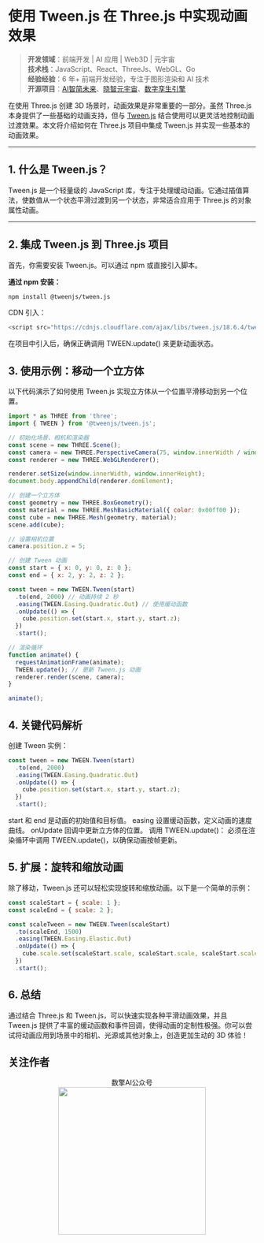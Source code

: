 # 使用 Tween.js 在 Three.js 中实现动画效果


> **开发领域**：前端开发 | AI 应用 | Web3D | 元宇宙  
> **技术栈**：JavaScript、React、ThreeJs、WebGL、Go  
> **经验经验**：6 年+ 前端开发经验，专注于图形渲染和 AI 技术  
> **开源项目**：[AI智简未来](https://aint.top)、[晓智元宇宙](https://xiaozhi.shop/)、[数字孪生引擎](https://www.shuqin.cc/)  


在使用 Three.js 创建 3D 场景时，动画效果是非常重要的一部分。虽然 Three.js 本身提供了一些基础的动画支持，但与 [Tween.js](https://github.com/tweenjs/tween.js) 结合使用可以更灵活地控制动画过渡效果。本文将介绍如何在 Three.js 项目中集成 Tween.js 并实现一些基本的动画效果。

---

## 1. 什么是 Tween.js？
Tween.js 是一个轻量级的 JavaScript 库，专注于处理缓动动画。它通过插值算法，使数值从一个状态平滑过渡到另一个状态，非常适合应用于 Three.js 的对象属性动画。

---

## 2. 集成 Tween.js 到 Three.js 项目
首先，你需要安装 Tween.js。可以通过 npm 或直接引入脚本。

**通过 npm 安装：**
```bash
npm install @tweenjs/tween.js
```

CDN 引入：

```js
<script src="https://cdnjs.cloudflare.com/ajax/libs/tween.js/18.6.4/tween.umd.js"></script>
```
在项目中引入后，确保正确调用 TWEEN.update() 来更新动画状态。

## 3. 使用示例：移动一个立方体
以下代码演示了如何使用 Tween.js 实现立方体从一个位置平滑移动到另一个位置。

```javascript
import * as THREE from 'three';
import { TWEEN } from '@tweenjs/tween.js';

// 初始化场景、相机和渲染器
const scene = new THREE.Scene();
const camera = new THREE.PerspectiveCamera(75, window.innerWidth / window.innerHeight, 0.1, 1000);
const renderer = new THREE.WebGLRenderer();

renderer.setSize(window.innerWidth, window.innerHeight);
document.body.appendChild(renderer.domElement);

// 创建一个立方体
const geometry = new THREE.BoxGeometry();
const material = new THREE.MeshBasicMaterial({ color: 0x00ff00 });
const cube = new THREE.Mesh(geometry, material);
scene.add(cube);

// 设置相机位置
camera.position.z = 5;

// 创建 Tween 动画
const start = { x: 0, y: 0, z: 0 };
const end = { x: 2, y: 2, z: 2 };

const tween = new TWEEN.Tween(start)
  .to(end, 2000) // 动画持续 2 秒
  .easing(TWEEN.Easing.Quadratic.Out) // 使用缓动函数
  .onUpdate(() => {
    cube.position.set(start.x, start.y, start.z);
  })
  .start();

// 渲染循环
function animate() {
  requestAnimationFrame(animate);
  TWEEN.update(); // 更新 Tween.js 动画
  renderer.render(scene, camera);
}

animate();
```
## 4. 关键代码解析
创建 Tween 实例：

```javascript
const tween = new TWEEN.Tween(start)
  .to(end, 2000)
  .easing(TWEEN.Easing.Quadratic.Out)
  .onUpdate(() => {
    cube.position.set(start.x, start.y, start.z);
  })
  .start();
```
start 和 end 是动画的初始值和目标值。
easing 设置缓动函数，定义动画的速度曲线。
onUpdate 回调中更新立方体的位置。
调用 TWEEN.update()： 必须在渲染循环中调用 TWEEN.update()，以确保动画按帧更新。

## 5. 扩展：旋转和缩放动画
除了移动，Tween.js 还可以轻松实现旋转和缩放动画。以下是一个简单的示例：

```javascript
const scaleStart = { scale: 1 };
const scaleEnd = { scale: 2 };

const scaleTween = new TWEEN.Tween(scaleStart)
  .to(scaleEnd, 1500)
  .easing(TWEEN.Easing.Elastic.Out)
  .onUpdate(() => {
    cube.scale.set(scaleStart.scale, scaleStart.scale, scaleStart.scale);
  })
  .start();
```
## 6. 总结
通过结合 Three.js 和 Tween.js，可以快速实现各种平滑动画效果，并且 Tween.js 提供了丰富的缓动函数和事件回调，使得动画的定制性极强。你可以尝试将动画应用到场景中的相机、光源或其他对象上，创造更加生动的 3D 体验！

## 关注作者
<div align="center">数擎AI公众号</div>
<div align="center"> <img src="https://cdn.shuqin.cc/aint/assets/weixin.svg" width = 300 height = 300 /> </div>


